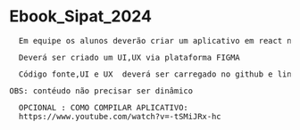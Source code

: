 # Ebook_Sipat_2024

<pre>
  Em equipe os alunos deverão criar um aplicativo em react native capaz de conscientizar as pessoas referente à acidentes no trabalho e/ou ainda em seu deslocamento,etc
</pre>
<pre>
  Deverá ser criado um UI,UX via plataforma FIGMA
</pre>
<pre>
  Código fonte,UI e UX  deverá ser carregado no github e link do mesmo deverá ser enviado para o email: lucasschiavoncalu1+aqmcsbvtyfen3kkzqt8q@boards.trello.com
</pre>

<PRE>
OBS: contéudo não precisar ser dinâmico
</PRE>
<PRE>
  OPCIONAL : COMO COMPILAR APLICATIVO:
  https://www.youtube.com/watch?v=-tSMiJRx-hc
</PRE>
